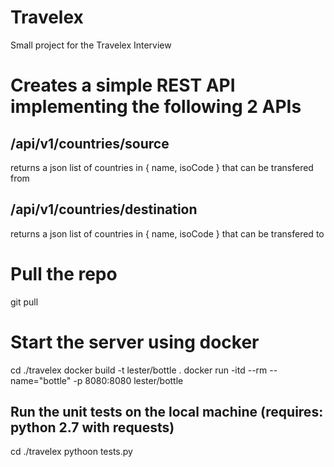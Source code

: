 # Travelex 
Small project for the Travelex Interview

# Creates a simple REST API implementing the following 2 APIs

## /api/v1/countries/source
returns a json list of countries in { name, isoCode } that can be transfered from

## /api/v1/countries/destination
returns a json list of countries in { name, isoCode } that can be transfered to

# Pull the repo
git pull 

# Start the server using docker
cd ./travelex
docker build -t lester/bottle .
docker run -itd --rm --name="bottle" -p 8080:8080 lester/bottle

## Run the unit tests on the local machine (requires: python 2.7 with requests)
cd ./travelex
pythoon tests.py

